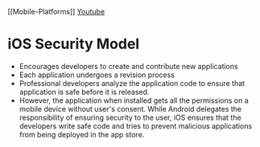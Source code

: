 [[Mobile-Platforms]]
[Youtube](https://youtu.be/_rFKaSSFHEA)
# iOS Security Model
- Encourages developers to create and contribute new applications
- Each application undergoes a revision process
- Professional developers analyze the application code to ensure that application is safe before it is released.
- However, the application when installed gets all the permissions on a mobile device without user's consent.
While Android delegates the responsibility of ensuring security to the user, iOS ensures that the developers write safe code and tries to prevent malicious applications from being deployed in the app store.